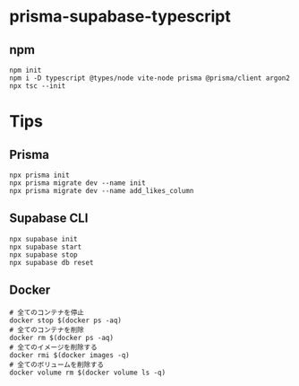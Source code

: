 # prisma-supabase-typescript

## npm

```shell
npm init
npm i -D typescript @types/node vite-node prisma @prisma/client argon2
npx tsc --init
```

# Tips

## Prisma

```shell
npx prisma init
npx prisma migrate dev --name init
npx prisma migrate dev --name add_likes_column
```

## Supabase CLI

```shell
npx supabase init
npx supabase start
npx supabase stop
npx supabase db reset
```

## Docker

```shell
# 全てのコンテナを停止
docker stop $(docker ps -aq)
# 全てのコンテナを削除
docker rm $(docker ps -aq)
# 全てのイメージを削除する
docker rmi $(docker images -q)
# 全てのボリュームを削除する
docker volume rm $(docker volume ls -q)
```
